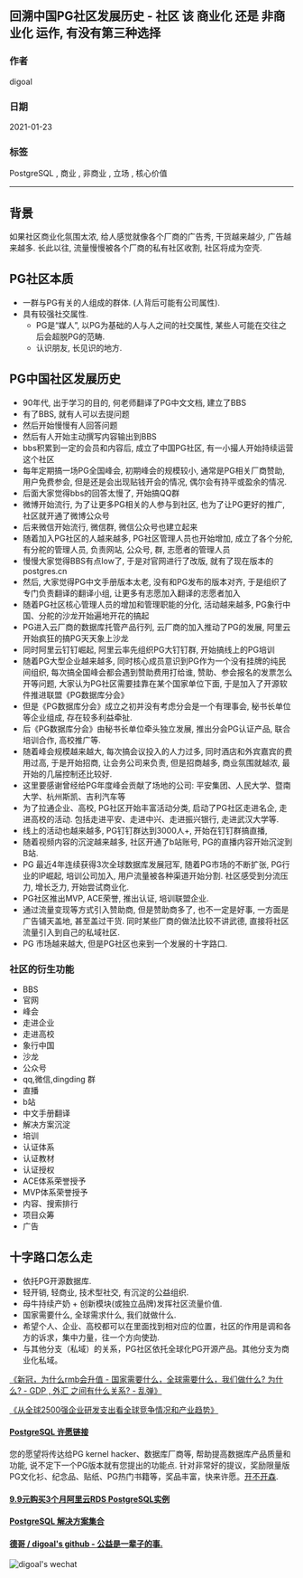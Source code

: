 ## 回溯中国PG社区发展历史 - 社区 该 商业化 还是 非商业化 运作, 有没有第三种选择    
                    
### 作者                    
digoal                    
                    
### 日期                    
2021-01-23                    
                    
### 标签                    
PostgreSQL , 商业 , 非商业 , 立场 , 核心价值   
                    
----                    
                    
## 背景    
如果社区商业化氛围太浓, 给人感觉就像各个厂商的广告秀, 干货越来越少, 广告越来越多. 长此以往, 流量慢慢被各个厂商的私有社区收割, 社区将成为空壳.   
  
## PG社区本质  
  
- 一群与PG有关的人组成的群体.  (人背后可能有公司属性).    
- 具有较强社交属性.    
    - PG是“媒人”, 以PG为基础的人与人之间的社交属性, 某些人可能在交往之后会超脱PG的范畴.    
    - 认识朋友, 长见识的地方.    
  
## PG中国社区发展历史  
  
- 90年代, 出于学习的目的, 何老师翻译了PG中文文档, 建立了BBS  
- 有了BBS, 就有人可以去提问题  
- 然后开始慢慢有人回答问题  
- 然后有人开始主动撰写内容输出到BBS  
- bbs积累到一定的会员和内容后, 成立了中国PG社区, 有一小撮人开始持续运营这个社区  
- 每年定期搞一场PG全国峰会, 初期峰会的规模较小, 通常是PG相关厂商赞助, 用户免费参会, 但是还是会出现贴钱开会的情况, 偶尔会有持平或盈余的情况.   
- 后面大家觉得bbs的回答太慢了, 开始搞QQ群  
- 微博开始流行, 为了让更多PG相关的人参与到社区, 也为了让PG更好的推广, 社区就开通了微博公众号  
- 后来微信开始流行, 微信群, 微信公众号也建立起来  
- 随着加入PG社区的人越来越多, PG社区管理人员也开始增加, 成立了各个分舵, 有分舵的管理人员, 负责网站, 公众号, 群, 志愿者的管理人员  
- 慢慢大家觉得BBS有点low了, 于是对官网进行了改版, 就有了现在版本的postgres.cn    
- 然后, 大家觉得PG中文手册版本太老, 没有和PG发布的版本对齐, 于是组织了专门负责翻译的翻译小组, 让更多有志愿加入翻译的志愿者加入  
- 随着PG社区核心管理人员的增加和管理职能的分化, 活动越来越多, PG象行中国、分舵的沙龙开始遍地开花的搞起  
- PG进入云厂商的数据库托管产品行列, 云厂商的加入推动了PG的发展, 阿里云开始疯狂的搞PG天天象上沙龙  
- 同时阿里云钉钉崛起, 阿里云率先组织PG大钉钉群, 开始搞线上的PG培训  
- 随着PG大型企业越来越多, 同时核心成员意识到PG作为一个没有挂牌的纯民间组织, 每次搞全国峰会都会遇到赞助费用打给谁, 赞助、参会报名的发票怎么开等问题, 大家认为PG社区需要挂靠在某个国家单位下面, 于是加入了开源软件推进联盟《PG数据库分会》  
- 但是《PG数据库分会》成立之初并没有考虑分会是一个有理事会, 秘书长单位等企业组成, 存在较多利益牵扯.   
- 后《PG数据库分会》由秘书长单位牵头独立发展, 推出分会PG认证产品, 联合培训合作, 高校推广等.   
- 随着峰会规模越来越大, 每次搞会议投入的人力过多, 同时酒店和外宾嘉宾的费用过高, 于是开始招商, 让会务公司来负责, 但是招商越多, 商业氛围就越浓, 最开始的几届控制还比较好.  
- 这里要感谢曾经给PG年度峰会贡献了场地的公司: 平安集团、人民大学、暨南大学、杭州斯凯、吉利汽车等  
- 为了拉通企业、高校, PG社区开始丰富活动分类, 启动了PG社区走进名企, 走进高校的活动. 包括走进平安、走进中兴、走进振兴银行, 走进武汉大学等.   
- 线上的活动也越来越多, PG钉钉群达到3000人+, 开始在钉钉群搞直播,   
- 随着视频内容的沉淀越来越多, 社区开通了b站账号, PG的直播内容开始沉淀到B站.   
- PG 最近4年连续获得3次全球数据库发展冠军, 随着PG市场的不断扩张, PG行业的IP崛起, 培训公司加入, 用户流量被各种渠道开始分割. 社区感受到分流压力, 增长乏力, 开始尝试商业化.  
- PG社区推出MVP, ACE荣誉, 推出认证, 培训联盟企业.   
- 通过流量变现等方式引入赞助商, 但是赞助商多了, 也不一定是好事, 一方面是广告铺天盖地, 甚至盖过干货. 同时某些厂商的做法比较不讲武德, 直接将社区流量引入到自己的私域社区.   
- PG 市场越来越大, 但是PG社区也来到一个发展的十字路口.   
  
  
### 社区的衍生功能  
- BBS   
- 官网   
- 峰会  
- 走进企业  
- 走进高校  
- 象行中国  
- 沙龙  
- 公众号  
- qq,微信,dingding 群  
- 直播  
- b站   
- 中文手册翻译  
- 解决方案沉淀  
- 培训  
- 认证体系  
- 认证教材  
- 认证授权  
- ACE体系荣誉授予  
- MVP体系荣誉授予  
- 内容、搜索排行  
- 项目众筹  
- 广告  
  
## 十字路口怎么走    
- 依托PG开源数据库.    
- 轻开销, 轻商业, 技术型社交, 有沉淀的公益组织.    
- 母牛持续产奶 + 创新模块(或独立品牌)发挥社区流量价值.    
- 国家需要什么, 全球需求什么, 我们就做什么.    
- 希望个人、企业、高校都可以在里面找到相对应的位置，社区的作用是调和各方的诉求，集中力量，往一个方向使劲.    
- 与其他分支（私域）的关系，PG社区依托全球化PG开源产品。其他分支为商业化私域。   
  
[《新冠，为什么rmb会升值 - 国家需要什么，全球需要什么，我们做什么? 为什么? - GDP , 外汇 之间有什么关系?  - 乱弹》](../202101/20210118_04.md)    
  
[《从全球2500强企业研发支出看全球竞争情况和产业趋势》](../202101/20210123_03.md)    
  
  
#### [PostgreSQL 许愿链接](https://github.com/digoal/blog/issues/76 "269ac3d1c492e938c0191101c7238216")
您的愿望将传达给PG kernel hacker、数据库厂商等, 帮助提高数据库产品质量和功能, 说不定下一个PG版本就有您提出的功能点. 针对非常好的提议，奖励限量版PG文化衫、纪念品、贴纸、PG热门书籍等，奖品丰富，快来许愿。[开不开森](https://github.com/digoal/blog/issues/76 "269ac3d1c492e938c0191101c7238216").  
  
  
#### [9.9元购买3个月阿里云RDS PostgreSQL实例](https://www.aliyun.com/database/postgresqlactivity "57258f76c37864c6e6d23383d05714ea")
  
  
#### [PostgreSQL 解决方案集合](https://yq.aliyun.com/topic/118 "40cff096e9ed7122c512b35d8561d9c8")
  
  
#### [德哥 / digoal's github - 公益是一辈子的事.](https://github.com/digoal/blog/blob/master/README.md "22709685feb7cab07d30f30387f0a9ae")
  
  
![digoal's wechat](../pic/digoal_weixin.jpg "f7ad92eeba24523fd47a6e1a0e691b59")
  
